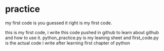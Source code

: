 # practice
my first code is you guessed it right is my first code.

this is my first code, i write this code pushed in github to learn about github and how to use it. python_practice.py is my leaning sheet and first_code.py is the actual code i write after learning first chapter of python
